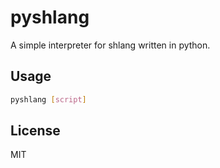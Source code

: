 # pyshlang

A simple interpreter for shlang written in python.

## Usage

```sh
pyshlang [script]
```

## License

MIT